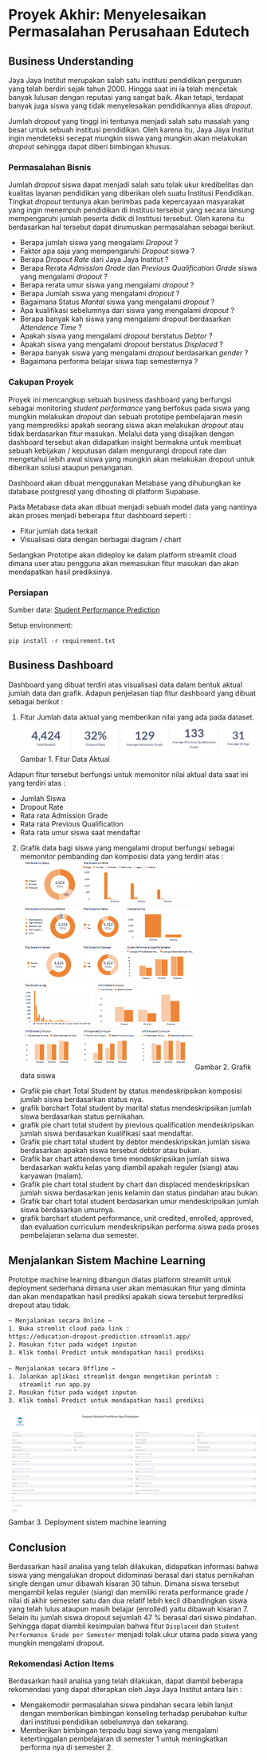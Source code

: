 # Proyek Akhir: Menyelesaikan Permasalahan Perusahaan Edutech

## Business Understanding
Jaya Jaya Institut merupakan salah satu institusi pendidikan perguruan yang telah berdiri sejak tahun 2000. Hingga saat ini ia telah mencetak banyak lulusan dengan reputasi yang sangat baik. Akan tetapi, terdapat banyak juga siswa yang tidak menyelesaikan pendidikannya alias *dropout*.

Jumlah *dropout* yang tinggi ini tentunya menjadi salah satu masalah yang besar untuk sebuah institusi pendidikan. Oleh karena itu, Jaya Jaya Institut ingin mendeteksi secepat mungkin siswa yang mungkin akan melakukan *dropout* sehingga dapat diberi bimbingan khusus.

### Permasalahan Bisnis
Jumlah *dropout* siswa dapat menjadi salah satu tolak ukur kredibelitas dan kualitas layanan pendidikan yang diberikan oleh suatu Institusi Pendidikan. Tingkat *dropout* tentunya akan berimbas pada kepercayaan masyarakat yang ingin menempuh pendidikan di Institusi tersebut yang secara lansung mempengaruhi jumlah peserta didik di Institusi tersebut. Oleh karena itu berdasarkan hal tersebut dapat dirumuskan permasalahan sebagai berikut.
- Berapa jumlah siswa yang mengalami *Dropout* ? 
- Faktor apa saja yang mempengaruhi *Dropout* siswa ? 
- Berapa *Dropout Rate* dari Jaya Jaya Institut ? 
- Berapa Rerata *Admission Grade* dan *Previous Qualification Grade* siswa yang mengalami *dropout* ? 
- Berapa rerata umur siswa yang mengalami *dropout* ? 
- Berapa Jumlah siswa yang mengalami *dropout* ? 
- Bagaimana Status *Marital* siswa yang mengalami *dropout* ? 
- Apa kualifikasi sebelumnya dari siswa yang mengalami *dropout* ? 
- Berapa banyak kah siswa yang mengalami dropout berdasarkan *Attendence Time* ?
- Apakah siswa yang mengalami *dropout* berstatus *Debtor* ? 
- Apakah siswa yang mengalami *dropout* berstatus *Displaced* ? 
- Berapa banyak siswa yang mengalami *dropout* berdasarkan *gender* ? 
- Bagaimana performa belajar siswa tiap semesternya ? 


### Cakupan Proyek
Proyek ini mencangkup sebuah business dashboard yang berfungsi sebagai monitoring *student performance* yang berfokus pada siswa yang mungkin melakukan *dropout* dan sebuah prototipe pembelajaran mesin yang memprediksi apakah seorang siswa akan melakukan *dropout* atau tidak berdasarkan fitur masukan. Melalui data yang disajikan dengan dashboard tersebut akan didapatkan insight bermakna untuk membuat sebuah kebijakan / keputusan dalam mengurangi dropout rate dan mengetahui lebih awal siswa yang mungkin akan melakukan dropout untuk diberikan solusi ataupun penanganan.

Dashboard akan dibuat menggunakan Metabase yang dihubungkan ke database postgresql yang dihosting di platform Supabase.

Pada Metabase data akan dibuat menjadi sebuah model data yang nantinya akan proses menjadi beberapa fitur dashboard seperti :

- Fitur jumlah data terkait
- Visualisasi data dengan berbagai diagram / chart

Sedangkan Prototipe akan dideploy ke dalam platform streamlit cloud dimana user atau pengguna akan memasukan fitur masukan dan akan mendapatkan hasil prediksinya.

### Persiapan

Sumber data: [Student Performance Prediction](https://archive.ics.uci.edu/dataset/697/predict+students+dropout+and+academic+success)

Setup environment:
```
pip install -r requirement.txt
```

## Business Dashboard
Dashboard yang dibuat terdiri atas visualisasi data dalam bentuk aktual jumlah data dan grafik. Adapun penjelasan tiap fitur dashboard yang dibuat sebagai berikut :
1. Fitur Jumlah data aktual yang memberikan nilai yang ada pada dataset.
    ![Data Aktual](https://raw.githubusercontent.com/royanfauzimaulana25/education_recomendation/main/asset/image.png)
    Gambar 1. Fitur Data Aktual

Adapun fitur tersebut berfungsi untuk memonitor nilai aktual data saat ini yang terdiri atas :
- Jumlah Siswa
- Dropout Rate 
- Rata rata Admission Grade
- Rata rata Previous Qualification
- Rata rata umur siswa saat mendaftar

2. Grafik data bagi siswa yang mengalami droput berfungsi sebagai memonitor pembanding dan komposisi data yang terdiri atas :
![Grafik](https://raw.githubusercontent.com/royanfauzimaulana25/education_recomendation/main/asset/image-1.png)
Gambar 2. Grafik data siswa

- Grafik pie chart Total Student by status mendeskripsikan komposisi jumlah siswa berdasarkan status nya. 
- grafik barchart Total student by marital status mendeskripsikan jumlah siswa berdasarkan status pernikahan.
- grafik pie chart total student by previous qualification mendeskripsikan jumlah siswa berdasarkan kualifikasi saat mendaftar. 
- Grafik pie chart total student by debtor mendeskripsikan jumlah siswa berdasarkan apakah siswa tersebut debtor atau bukan. 
- Grafik bar chart attendence time mendeskripsikan jumlah siswa berdasarkan waktu kelas yang diambil apakah reguler (siang) atau karyawan (malam).
- Grafik pie chart total student by chart dan displaced mendeskripsikan jumlah siswa berdasarkan jenis kelamin dan status pindahan atau bukan. 
- Grafik bar chart total student berdasarkan umur mendeskripsikan jumlah siswa berdasarkan umurnya. 
- grafik barchart student performance, unit credited, enrolled, approved, dan evaluation curriculum mendeskripsikan performa siswa pada proses pembelajaran selama dua semester. 

## Menjalankan Sistem Machine Learning
Prototipe machine learning dibangun diatas platform streamlit untuk  deployment sederhana dimana user akan memasukan fitur yang diminta dan akan mendapatkan hasil prediksi apakah siswa tersebut terprediksi dropout atau tidak. 

```
~ Menjalankan secara Online ~ 
1. Buka stremlit cloud pada link :
https://education-dropout-prediction.streamlit.app/
2. Masukan fitur pada widget inputan
3. Klik tombol Predict untuk mendapatkan hasil prediksi

~ Menjalankan secara Offline ~ 
1. Jalankan aplikasi streamlit dengan mengetikan perintah :
   streamlit run app.py
2. Masukan fitur pada widget inputan
3. Klik tombol Predict untuk mendapatkan hasil prediksi
```
![Deployment Streamlit](https://raw.githubusercontent.com/royanfauzimaulana25/education_recomendation/main/royanfauzimaulana-deployment.png) 
Gambar 3. Deployment sistem machine learning


## Conclusion
Berdasarkan hasil analisa yang telah dilakukan, didapatkan informasi bahwa siswa yang mengalukan dropout didominasi berasal dari status pernikahan single dengan umur dibawah kisaran 30 tahun. Dimana siswa tersebut mengambil kelas reguler (siang) dan memiliki rerata performance grade / nilai di akhir semester satu dan dua relatif lebih kecil dibandingkan siswa yang telah lulus ataupun masih belajar (enrolled) yaitu dibawah kisaran 7. Selain itu jumlah siswa dropout sejumlah 47 % berasal dari siswa pindahan. Sehingga dapat diambil kesimpulan bahwa fitur `Displaced` dan `Student Performance Grade per Semester` menjadi tolak ukur utama pada siswa yang mungkin mengalami dropout. 

### Rekomendasi Action Items
Berdasarkan hasil analisa yang telah dilakukan, dapat diambil beberapa rekomendasi yang dapat diterapkan oleh Jaya Jaya Institut antara lain : 
- Mengakomodir permasalahan siswa pindahan secara lebih lanjut dengan memberikan bimbingan konseling terhadap perubahan kultur dari institusi pendidikan sebelumnya dan sekarang.
- Memberikan bimbingan terpadu bagi siswa yang mengalami ketertinggalan pembelajaran di semester 1 untuk meningkatkan performa nya di semester 2.
